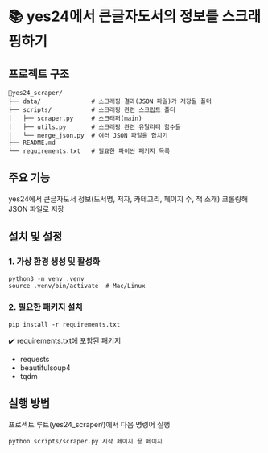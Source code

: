 # 📚 yes24에서 큰글자도서의 정보를 스크래핑하기

## 프로젝트 구조
~~~
📁yes24_scraper/         
├── data/              # 스크래핑 결과(JSON 파일)가 저장될 폴더
├── scripts/           # 스크래핑 관련 스크립트 폴더
│   ├── scraper.py     # 스크래퍼(main)
│   ├── utils.py       # 스크래핑 관련 유틸리티 함수들
│   └── merge_json.py  # 여러 JSON 파일을 합치기
├── README.md          
└── requirements.txt   # 필요한 파이썬 패키지 목록
~~~

## 주요 기능
yes24에서 큰글자도서 정보(도서명, 저자, 카테고리, 페이지 수, 책 소개) 크롤링해 JSON 파일로 저장

## 설치 및 설정
### 1. 가상 환경 생성 및 활성화
~~~
python3 -m venv .venv
source .venv/bin/activate  # Mac/Linux
~~~

### 2. 필요한 패키지 설치
~~~
pip install -r requirements.txt
~~~
✔️ requirements.txt에 포함된 패키지
- requests
- beautifulsoup4
- tqdm

## 실행 방법
프로젝트 루트(yes24_scraper/)에서 다음 명령어 실행
~~~
python scripts/scraper.py 시작 페이지 끝 페이지
~~~
